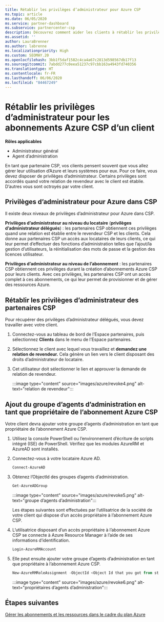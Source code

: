 ```yaml
---
title: Rétablir les privilèges d’administrateur pour Azure CSP
ms.topic: article
ms.date: 06/05/2020
ms.service: partner-dashboard
ms.subservice: partnercenter-csp
description: Découvrez comment aider les clients à rétablir les privilèges d’administrateur d’un partenaire afin que ce dernier puisse aider à gérer les abonnements Azure CSP d’un client.
ms.assetid: ''
author: LauraBrenner
ms.author: labrenne
ms.localizationpriority: High
ms.custom: SEOMAY.20
ms.openlocfilehash: 3bb1f5daf1582c4ca4a67c2813d598567db17f13
ms.sourcegitcommit: 7abdd277c0eea51237c97cbb163a4943fd740356
ms.translationtype: HT
ms.contentlocale: fr-FR
ms.lasthandoff: 06/06/2020
ms.locfileid: "84467249"
---
```

# <a name="reinstate-admin-privileges-for-a-customers-azure-csp-subscriptions"></a>Rétablir les privilèges d’administrateur pour les abonnements Azure CSP d’un client  

**Rôles applicables**

- Administrateur général
- Agent d’administration

En tant que partenaire CSP, vos clients pensent souvent que vous allez gérer leur utilisation d’Azure et leurs systèmes pour eux. Pour ce faire, vous devez disposer de privilèges d’administrateur. Certains privilèges sont accordés quand votre relation de revendeur avec le client est établie. D’autres vous sont octroyés par votre client.

## <a name="admin-privileges-for-azure-in-csp"></a>Privilèges d’administrateur pour Azure dans CSP

Il existe deux niveaux de privilèges d’administrateur pour Azure dans CSP.

**Privilèges d’administrateur au niveau du locataire** (**privilèges d’administrateur délégués**) : les partenaires CSP obtiennent ces privilèges quand une relation est établie entre le revendeur CSP et les clients. Cela donne aux partenaires CSP un accès aux locataires de leurs clients, ce qui leur permet d’effectuer des fonctions d’administration telles que l’ajout/la gestion d’utilisateurs, la réinitialisation des mots de passe et la gestion des licences utilisateur.

**Privilèges d’administrateur au niveau de l’abonnement** : les partenaires CSP obtiennent ces privilèges durant la création d’abonnements Azure CSP pour leurs clients. Avec ces privilèges, les partenaires CSP ont un accès complet à ces abonnements, ce qui leur permet de provisionner et de gérer des ressources Azure.

## <a name="reinstate-csp-partners-admin-privileges"></a>Rétablir les privilèges d’administrateur des partenaires CSP

Pour récupérer des privilèges d’administrateur délégués, vous devez travailler avec votre client.

1. Connectez-vous au tableau de bord de l’Espace partenaires, puis sélectionnez **Clients** dans le menu de l’Espace partenaires.

2. Sélectionnez le client avec lequel vous travaillez et **demandez une relation de revendeur.** Cela génère un lien vers le client disposant des droits d’administrateur de locataire.

3. Cet utilisateur doit sélectionner le lien et approuver la demande de relation de revendeur.

   :::image type="content" source="images/azure/revoke4.png" alt-text="relation de revendeur":::

## <a name="adding-the-admin-agents-group-as-an-owner-for-the-azure-csp-subscription"></a>Ajout du groupe d’agents d’administration en tant que propriétaire de l’abonnement Azure CSP

Votre client devra ajouter votre groupe d’agents d’administration en tant que propriétaire de l’abonnement Azure CSP.

1. Utilisez la console PowerShell ou l’environnement d’écriture de scripts intégré (ISE) de PowerShell. Vérifiez que les modules AzureRM et AzureAD sont installés.

2. Connectez-vous à votre locataire Azure AD.

   ```powershell
   Connect-AzureAD
   ```

3. Obtenez l’ObjectId des groupes d’agents d’administration.

   ```powershell
   Get-AzureADGroup
   ```

   :::image type="content" source="images/azure/revoke5.png" alt-text="groupe d’agents d’administration":::

   Les étapes suivantes sont effectuées par l’utilisatrice de la société de votre client qui dispose d’un accès propriétaire à l’abonnement Azure CSP.

4. L’utilisatrice disposant d’un accès propriétaire à l’abonnement Azure CSP se connecte à Azure Resource Manager à l’aide de ses informations d’identification.

   ```powershell
   Login-AzureRMAccount
   ```

5. Elle peut ensuite ajouter votre groupe d’agents d’administration en tant que propriétaire à l’abonnement Azure CSP.

    ```powershell
    New-AzureRMRoleAssignment -ObjectId <Object Id that you got from step 3> -RoleDefinitionName Owner -Scope "/subscriptions/<SubscriptionId of CSP subscription>"
    ```

   :::image type="content" source="images/azure/revoke6.png" alt-text="propriétaires d’agents d’administration":::

## <a name="next-steps"></a>Étapes suivantes

[Gérer les abonnements et les ressources dans le cadre du plan Azure](azure-plan-manage.md)
